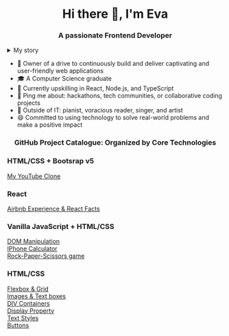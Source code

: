 <h1 align="center">Hi there 👋, I'm Eva</h1>
<h3 align="center">A passionate Frontend Developer</h3>

<details>
<summary>My story</summary>
  
> Throughout my academic journey and early career, I've actively worked on various projects,<br>
> including serving as a Microsoft Student Partner, participating in and winning hackathons, undertaking internships, and <br>
> continuously developing new projects to enhance my skills.<br>

> I've been consistently engaging in freelance web development projects,<br>
> further expanding my practical knowledge and fueling my love for crafting exceptional web experiences.<br>

> These diverse experiences have honed my *problem-solving, teamwork, adaptability, and ability to stay updated with the latest technologies*.

> I'm *always eager to take on new challenges*, which drives me to continuously learn and improve!<br>
> If you're seeking a *proactive, analytical, and creative* person to elevate your project,<br>
> I'm ready to contribute my experience and skills!

> **Let's collaborate and bring your ideas to life!**

</details>

* 🏢 Owner of a drive to continuously build and deliver captivating and user-friendly web applications
* 🎓 A Computer Science graduate
* 🌱 Currently upskilling in React, Node.js, and TypeScript
* 💬 Ping me about: hackathons, tech communities, or collaborative coding projects
* 💜 Outside of IT: pianist, voracious reader, singer, and artist
* 😄 Committed to using technology to solve real-world problems and make a positive impact

<h3 align="center">GitHub Project Catalogue: Organized by Core Technologies</h3>

<h3>HTML/CSS + Bootsrap v5</h3>
<a href="https://github.com/evokss/MyYouTubeClone.github.io">My YouTube Clone</a>

<h3>React</h3>
<a href="https://github.com/evokss/ReactProjects">Airbnb Experience & React Facts</a>

<h3>Vanilla JavaScript + HTML/CSS</h3>
<a href="https://github.com/evokss/DOMProjects">DOM Manipulation</a><br>
<a href="https://github.com/evokss/MyCalculator">IPhone Calculator</a><br>
<a href="https://github.com/evokss/MyRockPaperScissors">Rock-Paper-Scissors game</a>

<h3>HTML/CSS</h3>
<a href="https://github.com/evokss/GridFlexContainers">Flexbox & Grid</a><br>
<a href="https://github.com/evokss/ImagesAndTextBoxes">Images & Text boxes</a><br>
<a href="https://github.com/evokss/DivContainers">DIV Containers</a><br>
<a href="https://github.com/evokss/DisplayProperty">Display Property</a><br>
<a href="https://github.com/evokss/TextStyles">Text Styles</a><br>
<a href="https://github.com/evokss/Buttons">Buttons</a>
